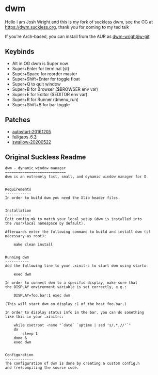 # dwm
Hello I am Josh Wright and this is my fork of suckless dwm,
see the OG at https://dwm.suckless.org,
thank you for coming to my ted talk

If you're Arch-based, you can install from the AUR
as [dwm-wrightjjw-git](https://aur.archlinux.org/packages/dwm-wrightjjw-git/)

## Keybinds
- Alt in OG dwm is Super now
- Super+Enter for terminal (st)
- Super+Space for reorder master
- Super+Shift+Enter for toggle float
- Super+Q to quit window
- Super+B for Browser ($BROWSER env var)
- Super+E for Editor ($EDITOR env var)
- Super+R for Runner (dmenu_run)
- Super+Shift+B for bar toggle

## Patches
- [autostart-20161205](https://dwm.suckless.org/patches/autostart/)
- [fullgaps-6.2](https://dwm.suckless.org/patches/fullgaps/)
- [swallow-20200522](https://dwm.suckless.org/patches/swallow/)

## Original Suckless Readme

```
dwm - dynamic window manager
============================
dwm is an extremely fast, small, and dynamic window manager for X.


Requirements
------------
In order to build dwm you need the Xlib header files.


Installation
------------
Edit config.mk to match your local setup (dwm is installed into
the /usr/local namespace by default).

Afterwards enter the following command to build and install dwm (if
necessary as root):

    make clean install


Running dwm
-----------
Add the following line to your .xinitrc to start dwm using startx:

    exec dwm

In order to connect dwm to a specific display, make sure that
the DISPLAY environment variable is set correctly, e.g.:

    DISPLAY=foo.bar:1 exec dwm

(This will start dwm on display :1 of the host foo.bar.)

In order to display status info in the bar, you can do something
like this in your .xinitrc:

    while xsetroot -name "`date` `uptime | sed 's/.*,//'`"
    do
    	sleep 1
    done &
    exec dwm


Configuration
-------------
The configuration of dwm is done by creating a custom config.h
and (re)compiling the source code.
```
